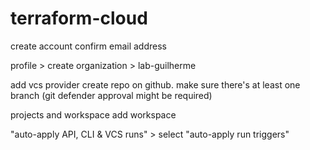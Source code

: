 # terraform-cloud

create account
confirm email address

profile > create organization > lab-guilherme

add vcs provider
create repo on github. make sure there's at least one branch (git defender approval might be required)

projects and workspace
add workspace

"auto-apply API, CLI & VCS runs" > select "auto-apply run triggers"

